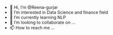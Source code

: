- 👋 Hi, I’m @Reena-gurjar
- 👀 I’m interested in Data Science and finance field
- 🌱 I’m currently learning NLP
- 💞️ I’m looking to collaborate on ...
- 📫 How to reach me ...

<!---
Reena-gurjar/Reena-gurjar is a ✨ special ✨ repository because its `README.md` (this file) appears on your GitHub profile.
You can click the Preview link to take a look at your changes.
--->

